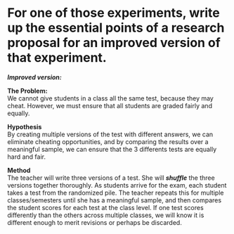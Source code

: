 # For one of those experiments, write up the essential points of a research proposal for an improved version of that experiment.

***Improved version:***  

**The Problem:**  
We cannot give students in a class all the same test, because they may cheat. However, we must ensure that all students are graded fairly and equally. 

**Hypothesis**   
By creating multiple versions of the test with different answers, we can eliminate cheating opportunities, and by comparing the results over a meaningful sample, we can ensure that the 3 differents tests are equally hard and fair.

**Method**  
The teacher will write three versions of a test. She will ***shuffle*** the three versions together thoroughly. As students arrive for the exam, each student takes a test from the randomized pile. The teacher repeats this for multiple classes/semesters until she has a meaningful sample, and then compares the student scores for each test at the class level. If one test scores differently than the others across multiple classes, we will know it is different enough to merit revisions or perhaps be discarded.


